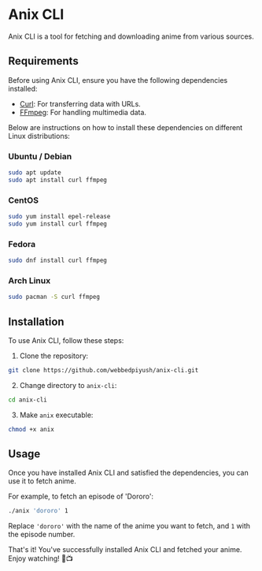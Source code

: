 # Anix CLI

Anix CLI is a tool for fetching and downloading anime from various sources.

## Requirements

Before using Anix CLI, ensure you have the following dependencies installed:

- [Curl](https://curl.se/): For transferring data with URLs.
- [FFmpeg](https://ffmpeg.org/): For handling multimedia data.

Below are instructions on how to install these dependencies on different Linux distributions:

### Ubuntu / Debian

```bash
sudo apt update
sudo apt install curl ffmpeg
```

### CentOS

```bash
sudo yum install epel-release
sudo yum install curl ffmpeg
```

### Fedora

```bash
sudo dnf install curl ffmpeg
```

### Arch Linux

```bash
sudo pacman -S curl ffmpeg
```

## Installation

To use Anix CLI, follow these steps:

1. Clone the repository:

```bash
git clone https://github.com/webbedpiyush/anix-cli.git
```

2. Change directory to `anix-cli`:

```bash
cd anix-cli
```

3. Make `anix` executable:

```bash
chmod +x anix
```

## Usage

Once you have installed Anix CLI and satisfied the dependencies, you can use it to fetch anime. 

For example, to fetch an episode of 'Dororo':

```bash
./anix 'dororo' 1
```

Replace `'dororo'` with the name of the anime you want to fetch, and `1` with the episode number.

That's it! You've successfully installed Anix CLI and fetched your anime. Enjoy watching! 🍿📺
